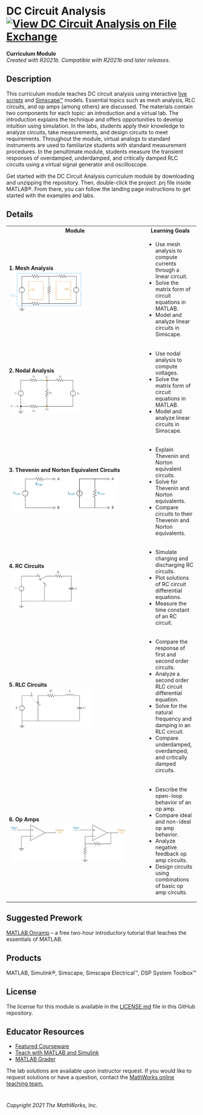 # DC Circuit Analysis [![View DC Circuit Analysis on File Exchange](https://www.mathworks.com/matlabcentral/images/matlab-file-exchange.svg)](https://www.mathworks.com/matlabcentral/fileexchange/)  
**Curriculum Module**  
_Created with R2021b. Compatible with R2021b and later releases._  

## Description ##
This curriculum module teaches DC circuit analysis using interactive [live scripts](https://www.mathworks.com/products/matlab/live-editor.html) and [Simscape&trade;](https://www.mathworks.com/products/simscape.html) models. Essential topics such as mesh analysis, RLC circuits, and op amps (among others) are discussed. The materials contain two components for each topic: an introduction and a virtual lab. The introduction explains the technique and offers opportunities to develop intuition using simulation. In the labs, students apply their knowledge to analyze circuits, take measurements, and design circuits to meet requirements. Throughout the module, virtual analogs to standard instruments are used to familiarize students with standard measurement procedures. In the penultimate module, students measure the transient responses of overdamped, underdamped, and critically damped RLC circuits using a virtual signal generator and oscilloscope.

Get started with the DC Circuit Analysis curriculum module by downloading and unzipping the repository. Then, double-click the project .prj file inside MATLAB&reg;. From there, you can follow the landing page instructions to get started with the examples and labs.

## Details ##

<table style="vertical-align:top">
  <tr>
    <th width=350>Module</th>
    <th>Learning Goals</th>
  </tr>
  <tr>
    <td>
        <b>1. Mesh Analysis</b><br>
        <img height="100" src="./Images/meshes.png" style="margin:5px" >
    </td>
    <td>    
        <ul>
        <li>Use mesh analysis to compute currents through a linear circuit.</li>
        <li>Solve the matrix form of circuit equations in MATLAB.</li>
        <li>Model and analyze linear circuits in Simscape.</li>
        </ul>
    </td>
  </tr>
  <tr>
    <td>
        <b>2. Nodal Analysis</b><br>
        <img height="100" src="./Images/nodes.png" style="margin:5px" >
    </td>
    <td>    
        <ul>
        <li>Use nodal analysis to compute voltages.</li>
        <li>Solve the matrix form of circuit equations in MATLAB.</li>
        <li>Model and analyze linear circuits in Simscape.</li>
        </ul>
    </td>
  </tr>
  <tr>
    <td>
        <b>3. Thevenin and Norton Equivalent Circuits</b><br>
        <img height="100" src="./Images/TheveninNorton.png" style="margin:5px" >
    </td>
    <td>    
        <ul>
        <li>Explain Thevenin and Norton equivalent circuits.</li>
        <li>Solve for Thevenin and Norton equivalents.</li>
        <li>Compare circuits to their Thevenin and Norton equivalents.</li>
        </ul>
    </td>
  </tr>
  <tr>
    <td>
        <b>4. RC Circuits</b><br>
        <img height="100" src="./Images/rccircuit.png" style="margin:5px" >
    </td>
    <td>    
        <ul>
        <li>Simulate charging and discharging RC circuits.</li>
        <li>Plot solutions of RC circuit differential equations.</li>
        <li>Measure the time constant of an RC circuit.</li>
        </ul>
    </td>
  </tr>
  <tr>
    <td>
        <b>5. RLC Circuits</b><br>
        <img height="100" src="./Images/rlccircuit.png" style="margin:5px" >
    </td>
    <td>    
        <ul>
        <li>Compare the response of first and second order circuits.</li>
        <li>Analyze a second order RLC circuit differential equation.</li>
        <li>Solve for the natural frequency and damping in an RLC circuit.</li>
        <li>Compare underdamped, overdamped, and critically damped circuits.</li>
        </ul>
    </td>
  </tr>
  <tr>
    <td>
        <b>6. Op Amps</b><br>
        <img height="100" src="./Images/opamps.png" style="margin:5px" >
    </td>
    <td>    
        <ul>
        <li>Describe the open-loop behavior of an op amp.</li>
        <li>Compare ideal and non-ideal op amp behavior.</li>
        <li>Analyze negative feedback op amp circuits.</li>
        <li>Design circuits using combinations of basic op amp circuits.</li>
        </ul>
    </td>
  </tr>
</table>

## Suggested Prework ##
[MATLAB Onramp](https://www.mathworks.com/learn/tutorials/matlab-onramp.html) – a free two-hour introductory tutorial that teaches the essentials of MATLAB.

## Products ##
MATLAB, Simulink&reg;, Simscape, Simscape Electrical&trade;, DSP System Toolbox&trade;

## License ##
The license for this module is available in the [LICENSE.md](license.md) file in this GitHub repository.

## Educator Resources ##
* [Featured Courseware](https://www.mathworks.com/academia/courseware/course-materials.html)
* [Teach with MATLAB and Simulink](https://www.mathworks.com/academia/educators.html)
* [MATLAB Grader](https://www.mathworks.com/products/matlab-grader.html)

The lab solutions are available upon instructor request. If you would like to request solutions or have a question, contact the <a href="mailto:onlineteaching@mathworks.com">MathWorks online teaching team.</a>

# #

_Copyright 2021 The MathWorks, Inc._
